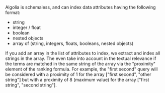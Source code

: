 Algolia is schemaless, and can index data attributes having the following format:

*   string
*   integer / float
*   boolean
*   nested objects
*   array of (string, integers, floats, booleans, nested objects)

If you add an array in the list of attributes to index, we extract and index all strings in the array. The even take into account in the textual relevance if the terms are matched in the same string of the array via the "proximity" element of the ranking formula. For example, the "first second" query will be considered with a proximity of 1 for the array ["first second", "other string"] but with a proximity of 8 (maximum value) for the array ["first string", "second string"].